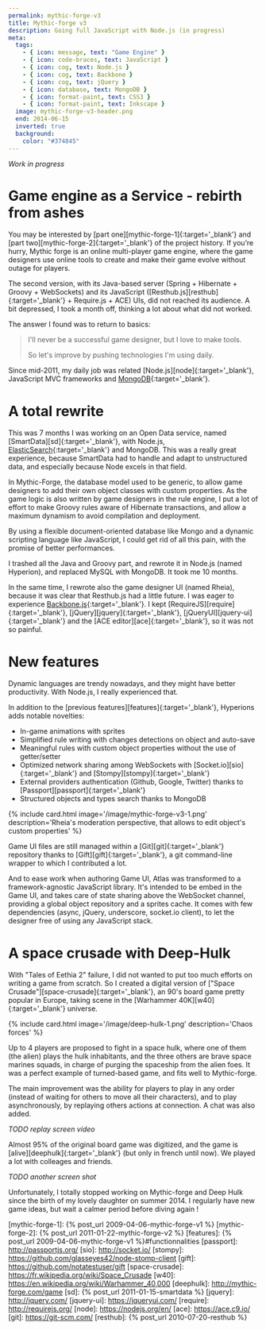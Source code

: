 ```yaml
---
permalink: mythic-forge-v3
title: Mythic-forge v3
description: Going full JavaScript with Node.js (in progress)
meta:
  tags:
    - { icon: message, text: "Game Engine" }
    - { icon: code-braces, text: JavaScript }
    - { icon: cog, text: Node.js }
    - { icon: cog, text: Backbone }
    - { icon: cog, text: jQuery }
    - { icon: database, text: MongoDB }
    - { icon: format-paint, text: CSS3 }
    - { icon: format-paint, text: Inkscape }
  image: mythic-forge-v3-header.png
  end: 2014-06-15
  inverted: true
  background:
    color: "#374845"
---
```


_Work in progress_

# Game engine as a Service - rebirth from ashes

You may be interested by [part one][mythic-forge-1]{:target='\_blank'} and [part two][mythic-forge-2]{:target='\_blank'} of the project history.
If you’re hurry, Mythic forge is an online multi-player game engine, where the game designers use online tools to create and make their game evolve without outage for players.

The second version, with its Java-based server (Spring + Hibernate + Groovy + WebSockets) and its JavaScript ([Resthub.js][resthub]{:target='\_blank'} + Require.js + ACE) UIs, did not reached its audience.
A bit depressed, I took a month off, thinking a lot about what did not worked.

The answer I found was to return to basics:

> I'll never be a successful game designer, but I love to make tools.
>
> So let's improve by pushing technologies I'm using daily.

Since mid-2011, my daily job was related [Node.js][node]{:target='\_blank'}, JavaScript MVC frameworks and [MongoDB][mongo]{:target='\_blank'}.

# A total rewrite

This was 7 months I was working on an Open Data service, named [SmartData][sd]{:target='\_blank'}, with Node.js, [ElasticSearch][elastic]{:target='\_blank'} and MongoDB.
This was a really great experience, because SmartData had to handle and adapt to unstructured data, and especially because Node excels in that field.

In Mythic-Forge, the database model used to be generic, to allow game designers to add their own object classes with custom properties.
As the game logic is also written by game designers in the rule engine, I put a lot of effort to make Groovy rules aware of Hibernate transactions, and allow a maximum dynamism to avoid compilation and deployment.

By using a flexible document-oriented database like Mongo and a dynamic scripting language like JavaScript, I could get rid of all this pain, with the promise of better performances.

I trashed all the Java and Groovy part, and rewrote it in Node.js (named Hyperion), and replaced MySQL with MongoDB.
It took me 10 months.

In the same time, I rewrote also the game designer UI (named Rheia), because it was clear that Resthub.js had a little future.
I was eager to experience [Backbone.js][backbone]{:target='\_blank'}. I kept [RequireJS][require]{:target='\_blank'}, [jQuery][jquery]{:target='\_blank'}, [jQueryUI][jquery-ui]{:target='\_blank'} and the [ACE editor][ace]{:target='\_blank'}, so it was not so painful.

# New features

Dynamic languages are trendy nowadays, and they might have better productivity.
With Node.js, I really experienced that.

In addition to the [previous features][features]{:target='\_blank'}, Hyperions adds notable novelties:

- In-game animations with sprites
- Simplified rule writing with changes detections on object and auto-save
- Meaningful rules with custom object properties without the use of getter/setter
- Optimized network sharing among WebSockets with [Socket.io][sio]{:target='\_blank'} and [Stompy][stompy]{:target='\_blank'}
- External providers authentication (Github, Google, Twitter) thanks to [Passport][passport]{:target='\_blank'}
- Structured objects and types search thanks to MongoDB

{% include card.html image='/image/mythic-forge-v3-1.png' description='Rheia\'s moderation perspective, that allows to edit object\'s custom properties' %}

Game UI files are still managed within a [Git][git]{:target='\_blank'} repository thanks to [Gift][gift]{:target='\_blank'}, a git command-line wrapper to which I contributed a lot.

And to ease work when authoring Game UI, Atlas was transformed to a framework-agnostic JavaScript library.
It's intended to be embed in the Game UI, and takes care of state sharing above the WebSocket channel, providing a global object repository and a sprites cache.
It comes with few dependencies (async, jQuery, underscore, socket.io client), to let the designer free of using any JavaScript stack.

# A space crusade with Deep-Hulk

With "Tales of Eethia 2" failure, I did not wanted to put too much efforts on writing a game from scratch.
So I created a digital version of ["Space Crusade"][space-crusade]{:target='\_blank'}, an 90's board game pretty popular in Europe, taking scene in the [Warhammer 40K][w40]{:target='\_blank'} universe.

{% include card.html image='/image/deep-hulk-1.png' description='Chaos forces' %}

Up to 4 players are proposed to fight in a space hulk, where one of them (the alien) plays the hulk inhabitants, and the three others are brave space marines squads, in charge of purging the spaceship from the alien foes.
It was a perfect example of turned-based game, and fits well to Mythic-forge.

The main improvement was the ability for players to play in any order (instead of waiting for others to move all their characters), and to play asynchronously, by replaying others actions at connection.
A chat was also added.

_TODO replay screen video_

Almost 95% of the original board game was digitized, and the game is [alive][deephulk]{:target='\_blank'} (but only in french until now).
We played a lot with colleages and friends.

_TODO another screen shot_

Unfortunately, I totally stopped working on Mythic-forge and Deep Hulk since the birth of my lovely daughter on summer 2014.
I regularly have new game ideas, but wait a calmer period before diving again !

[mongo]: https://www.mongodb.org/
[elastic]: https://www.elastic.co/
[backbone]: http://backbonejs.org/

[mythic-forge-1]: {% post_url 2009-04-06-mythic-forge-v1 %}
[mythic-forge-2]: {% post_url 2011-01-22-mythic-forge-v2 %}
[features]: {% post_url 2009-04-06-mythic-forge-v1 %}#functionnalities
[passport]: http://passportjs.org/
[sio]: http://socket.io/
[stompy]: https://github.com/glasseyes42/node-stomp-client
[gift]: https://github.com/notatestuser/gift
[space-crusade]: https://fr.wikipedia.org/wiki/Space_Crusade
[w40]: https://en.wikipedia.org/wiki/Warhammer_40,000
[deephulk]: http://mythic-forge.com/game
[sd]: {% post_url 2011-01-15-smartdata %}
[jquery]: http://jquery.com/
[jquery-ui]: https://jqueryui.com/
[require]: http://requirejs.org/
[node]: https://nodejs.org/en/
[ace]: https://ace.c9.io/
[git]: https://git-scm.com/
[resthub]: {% post_url 2010-07-20-resthub %}
